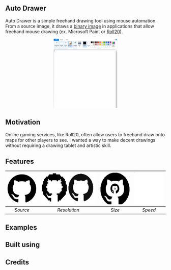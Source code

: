 ## Auto Drawer
Auto Drawer is a simple freehand drawing tool using mouse automation.
From a source image, it draws a [binary image](https://en.wikipedia.org/wiki/Binary_image)
in applications that allow freehand mouse drawing (ex. Microsoft Paint or [Roll20](https://roll20.net/)).

<p align="center">
  <img src="/assets/examples/Github.gif" width="200"></img>
</p>


## Motivation
Online gaming services, like Roll20, often allow users to freehand draw onto maps 
for other players to see. I wanted a way to make decent drawings without requiring
a drawing tablet and artistic skill. 

## Features

| <img src="/assets/source/github.png" width="100"></img> | <img src="/assets/examples/Resolution.png" height="100"></img> | <img src="/assets/examples/Scales.png" height="100"></img> | <img src="/assets/examples/GithubCrop.gif" height="100"></img> |
| :---: | :---: | :---: | :---: |
| *Source* | *Resolution* | *Size* | *Speed* |

## Examples


## Built using


## Credits
